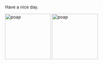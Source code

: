 Have a nice day.

<p><a href="https://www.gitpoap.io/gp/879"><img src="https://assets.poap.xyz/gitpoap3a-2023-ethereumorg-contributor-2022-logo-1671568487547.png"  alt="poap" height="150" width="150"></a>  <a href="https://www.gitpoap.io/gp/934"><img src="https://assets.poap.xyz/gitpoap3a-2023-dune-contributor-2023-logo-1672840058802.png"  alt="poap" height="150" width="150"></a>  </p>
